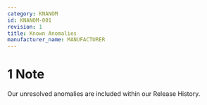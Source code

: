 ```yaml
---
category: KNANOM
id: KNANOM-001
revision: 1
title: Known Anomalies
manufacturer_name: MANUFACTURER
---
```

# 1 Note

Our unresolved anomalies are included within our Release History.


